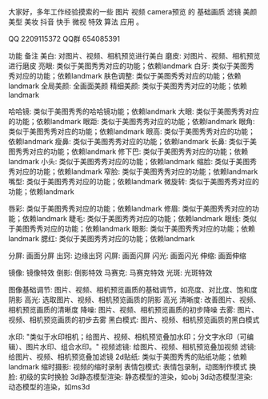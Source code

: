 大家好，多年工作经验摸索的一些 图片 视频 camera预览 的 基础画质 滤镜 美颜 美型 美妆 抖音 快手 微视 特效 算法 应用 。

QQ   2209115372
QQ群  654085391

功能	      备注
美白:	      对图片、视频、相机预览进行美白
磨皮:	      对图片、视频、相机预览进行磨皮
亮眼:       类似于美图秀秀对应的功能；依赖landmark
白牙:       类似于美图秀秀对应的功能；依赖landmark
肤色调整:    类似于美图秀秀对应的功能；依赖landmark
全局美颜:    全画面美颜
精细美颜:    类似于美图秀秀对应的功能；依赖landmark
		
哈哈镜:     类似于美图秀秀的哈哈镜功能；依赖landmark
大眼:       类似于美图秀秀对应的功能；依赖landmark
眼距:       类似于美图秀秀对应的功能；依赖landmark
眼角:       类似于美图秀秀对应的功能；依赖landmark
眼高:       类似于美图秀秀对应的功能；依赖landmark
瘦鼻:       类似于美图秀秀对应的功能；依赖landmark
长鼻:       类似于美图秀秀对应的功能；依赖landmark
修下巴:     类似于美图秀秀对应的功能；依赖landmark
小头:       类似于美图秀秀对应的功能；依赖landmark
缩脸:       类似于美图秀秀对应的功能；依赖landmark
窄脸:       类似于美图秀秀对应的功能；依赖landmark
嘴型:       类似于美图秀秀对应的功能；依赖landmark
微旋转:     类似于美图秀秀对应的功能；依赖landmark
		
唇彩:       类似于美图秀秀对应的功能；依赖landmark
修眉:       类似于美图秀秀对应的功能；依赖landmark
睫毛:       类似于美图秀秀对应的功能；依赖landmark
眼线:       类似于美图秀秀对应的功能；依赖landmark
眼影:       类似于美图秀秀对应的功能；依赖landmark
腮红:       类似于美图秀秀对应的功能；依赖landmark
		
分屏:       画面分屏
出窍:       边缘出窍
闪屏:       画面闪屏
闪光:       画面闪光
伸缩:       画面伸缩

镜像:       镜像特效
倒影:       倒影特效
马赛克:     马赛克特效
光斑:       光斑特效
		
图像基础调节:     图片、视频、相机预览画质的基础调节，如亮度、对比度、饱和度
阴影 高光:       选取图片、视频、相机预览画质的阴影  高光
清晰度:          改善图片、视频、相机预览画质的清晰度
降噪:           图片、视频、相机预览画质的初步降噪
去雾:           图片、视频、相机预览画质的初步去雾
黑白模式:        图片、视频、相机预览画质的黑白模式
		
水印:            "类似于水印相机；给图片、视频、相机预览叠加水印；分文字水印（可编辑）、图片水印、组合水印。"
视频滤镜:         给图片、视频、相机预览叠加视频
滤镜:            给图片、视频、相机预览叠加滤镜
2d贴纸:          类似于美图秀秀的贴纸功能；依赖landmark
缩时摄影:         视频的缩时录制
表情包模式:       表情包录制，动图制作模式
换脸:            初级的实时换脸
3d静态模型渲染:   静态模型的渲染，如obj
3d动态模型渲染:   动态模型的渲染，如ms3d
